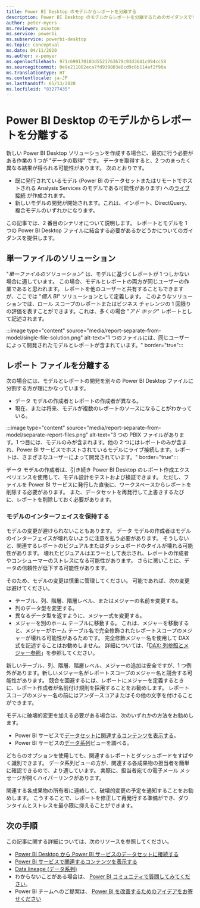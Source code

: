```yaml
---
title: Power BI Desktop のモデルからレポートを分離する
description: Power BI Desktop のモデルからレポートを分離するためのガイダンスです。
author: peter-myers
ms.reviewer: asaxton
ms.service: powerbi
ms.subservice: powerbi-desktop
ms.topic: conceptual
ms.date: 04/11/2020
ms.author: v-pemyer
ms.openlocfilehash: 971c699170103d5521763679c93d3641c094cc58
ms.sourcegitcommit: 0e9e211082eca7fd939803e0cd9c6b114af2f90a
ms.translationtype: HT
ms.contentlocale: ja-JP
ms.lasthandoff: 05/13/2020
ms.locfileid: "83277435"
---
```

# <a name="separate-reports-from-models-in-power-bi-desktop"></a>Power BI Desktop のモデルからレポートを分離する

新しい Power BI Desktop ソリューションを作成する場合に、最初に行う必要がある作業の 1 つが "データの取得" です。 データを取得すると、2 つのまったく異なる結果が得られる可能性があります。 次のとおりです。

- 既に発行されているモデル (Power BI のデータセットまたはリモートでホストされる Analysis Services のモデルである可能性があります) への[ライブ接続](../connect-data/desktop-report-lifecycle-datasets.md) が作成されます。
- 新しいモデルの開発が開始されます。これは、インポート、DirectQuery、複合モデルのいずれかになります。

この記事では、2 番目のシナリオについて説明します。 レポートとモデルを 1 つの Power BI Desktop ファイルに結合する必要があるかどうかについてのガイダンスを提供します。

## <a name="single-file-solution"></a>単一ファイルのソリューション

"_単一ファイルのソリューション_" は、モデルに基づくレポートが 1 つしかない場合に適しています。 この場合、モデルとレポートの両方が同じユーザーの作業であると思われます。 レポートを他のユーザーと共有することもできますが、ここでは "_個人 BI_" ソリューションとして定義します。 このようなソリューションでは、ロール スコープのレポートまたはビジネス チャレンジの 1 回限りの評価を表すことができます。これは、多くの場合 "_アド ホック_" レポートとして記述されます。

:::image type="content" source="media/report-separate-from-model/single-file-solution.png" alt-text="1 つのファイルには、同じユーザーによって開発されたモデルとレポートが含まれています。" border="true":::

## <a name="separate-report-files"></a>レポート ファイルを分離する

次の場合には、モデルとレポートの開発を別々の Power BI Desktop ファイルに分割する方が理にかなっています。

- データ モデルの作成者とレポートの作成者が異なる。
- 現在、または将来、モデルが複数のレポートのソースになることがわかっている。

:::image type="content" source="media/report-separate-from-model/separate-report-files.png" alt-text="3 つの PBIX ファイルがあります。1 つ目には、モデルのみが含まれます。他の 2 つにはレポートのみが含まれ、Power BI サービスでホストされているモデルにライブ接続します。レポートは、さまざまなユーザーによって開発されています。" border="true":::

データ モデルの作成者は、引き続き Power BI Desktop のレポート作成エクスペリエンスを使用して、モデル設計をテストおよび検証できます。 ただし、ファイルを Power BI サービスに発行した直後に、ワークスペースからレポートを削除する必要があります。 また、データセットを再発行して上書きするたびに、レポートを削除しておく必要があります。

### <a name="preserve-the-model-interface"></a>モデルのインターフェイスを保持する

モデルの変更が避けられないこともあります。 データ モデルの作成者はモデルのインターフェイスが壊れないように注意を払う必要があります。 そうしないと、関連するレポートのビジュアルまたはダッシュボードのタイルが壊れる可能性があります。 壊れたビジュアルはエラーとして表示され、レポートの作成者やコンシューマーのストレスになる可能性があります。 さらに悪いことに、データの信頼性が低下する可能性があります。

そのため、モデルの変更は慎重に管理してください。 可能であれば、次の変更は避けてください。

- テーブル、列、階層、階層レベル、またはメジャーの名前を変更する。
- 列のデータ型を変更する。
- 異なるデータ型を返すように、メジャー式を変更する。
- メジャーを別のホーム テーブルに移動する。 これは、メジャーを移動すると、メジャーがホーム テーブル名で完全修飾されたレポートスコープのメジャーが壊れる可能性があるためです。 完全修飾メジャー名を使用して DAX 式を記述することはお勧めしません。 詳細については、「[DAX: 列参照とメジャー参照](dax-column-measure-references.md)」を参照してください。

新しいテーブル、列、階層、階層レベル、メジャーの追加は安全ですが、1 つ例外があります。新しいメジャー名がレポートスコープのメジャー名と競合する可能性があります。 競合を回避するには、レポートにメジャーを定義するときに、レポート作成者が名前付け規則を採用することをお勧めします。 レポートスコープのメジャー名の前にはアンダースコアまたはその他の文字を付けることができます。

モデルに破壊的変更を加える必要がある場合は、次のいずれかの方法をお勧めします。

- Power BI サービスで[データセットに関連するコンテンツを表示する](../consumer/end-user-related.md#view-related-content-for-a-dataset)。
- Power BI サービスの[データ系列](../collaborate-share/service-data-lineage.md)ビューを調べる。

どちらのオプションを使用しても、関連するレポートとダッシュボードをすばやく識別できます。 データ系列ビューの方が、関連する各成果物の担当者を簡単に確認できるので、より適しています。 実際に、担当者宛ての電子メール メッセージが開くハイパーリンクがあります。

関連する各成果物の所有者に連絡して、破壊的変更の予定を通知することをお勧めします。 こうすることで、レポートを修正して再発行する準備ができ、ダウンタイムとストレスを最小限に抑えることができます。

## <a name="next-steps"></a>次の手順

この記事に関する詳細については、次のリソースを参照してください。

- [Power BI Desktop から Power BI サービスのデータセットに接続する](../connect-data/desktop-report-lifecycle-datasets.md)
- [Power BI サービスで関連するコンテンツを表示する](../consumer/end-user-related.md)
- [Data lineage (データ系列)](../collaborate-share/service-data-lineage.md)
- わからないことがある場合は、 [Power BI コミュニティで質問してみてください](https://community.powerbi.com/)。
- Power BI チームへのご提案は、 [Power BI を改善するためのアイデアをお寄せください](https://ideas.powerbi.com/)
